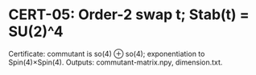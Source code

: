 # CERT-05: Order-2 swap t; Stab(t) = SU(2)^4

Certificate: commutant is so(4) ⊕ so(4); exponentiation to Spin(4)×Spin(4). Outputs: commutant-matrix.npy, dimension.txt.
